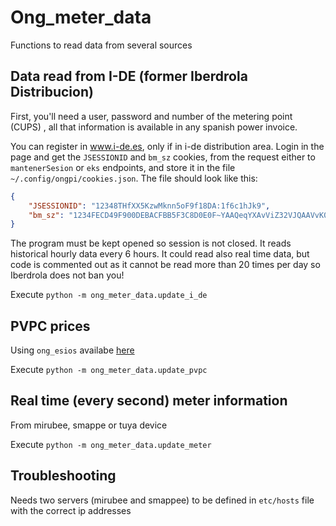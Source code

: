 # Ong_meter_data
Functions to read data from several sources

## Data read from I-DE (former Iberdrola Distribucion)
First, you'll need a user, password and number of the metering point (CUPS) , all that 
information is available in any spanish power invoice.

You can register in www.i-de.es, only if in i-de distribution area. Login in the page and get the `JSESSIONID` and  `bm_sz` cookies,
from the request either to `mantenerSesion` or `eks` endpoints, 
and store it in the file `~/.config/ongpi/cookies.json`. The file should look like this:
```json
{
    "JSESSIONID": "12348THfXX5KzwMknn5oF9f18DA:1f6c1hJk9",
    "bm_sz": "1234FECD49F900DEBACFBB5F3C8D0E0F~YAAQeqYXAvViZ32VJQAAVvK0gBuRYPcUMMlM8t5wuVx00ybXukF+TD881VzYiDybLaHPC5fcPQhR/Lr2Jr3KrahqYO4tNR879jyHnYzdbe9sehIkat9HF2oGqVY4eJW5wbjyNZEHpImNHflb0m878Ic5pJlImQs5DrtecjNBWHy2aDF16WqClOg1l9tPQB6/Ulu+SabXZLA8KEu41xN0sanZPQrhK6A1/XQKbj5dInzcjV3OAQjQg1FKuIUxnzAwuFURzzV7dMTzaDjol/9BXQvXxlLh3Fp9ccwPpCofH8uzCzApY5mnr9FQ2Ctu1FoX325M6rLDPoQaDJYIre4Wq7uh9dlMs0OeK999uUNfatu9C3CuPrqVYtWAybIQqAmu9DDAFT1tSM6F0aW79xxpz99qQDSwxL49oRt+IzYufu7M9azbiLoE1FMBRTBZR171~3425602~3496608"
}
```

The program must be kept opened so session is not closed. It reads historical hourly data every 6 hours.
It could read also real time data, but code is commented out as it cannot be read more than 20 times per day
so Iberdrola does not ban you!

Execute `python -m ong_meter_data.update_i_de`

## PVPC prices
Using `ong_esios` availabe [here](https://github.com/Oneirag/ong_esios)

Execute `python -m ong_meter_data.update_pvpc`

## Real time (every second) meter information
From mirubee, smappe or tuya device

Execute `python -m ong_meter_data.update_meter`

## Troubleshooting

Needs two servers (mirubee and smappee) to be defined in `etc/hosts` file with the correct ip addresses
